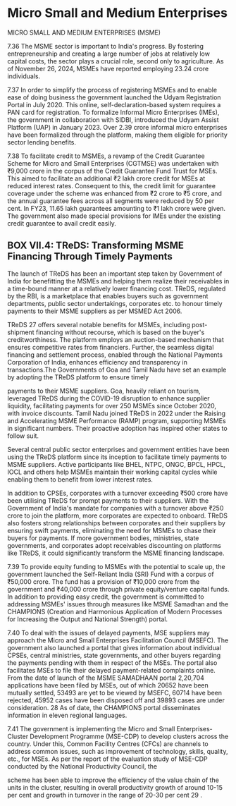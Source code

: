 # Micro Small and Medium Enterprises

MICRO SMALL AND MEDIUM ENTERPRISES (MSME)

7.36  The MSME sector is important to India's progress. By fostering entrepreneurship and creating a large number of jobs at relatively low capital costs, the sector plays a crucial role, second only to agriculture. As of November 26, 2024, MSMEs have reported employing 23.24 crore individuals.

7.37   In  order  to  simplify  the  process  of  registering  MSMEs  and  to  enable  ease  of doing business the government launched the Udyam Registration Portal in July 2020. This  online,  self-declaration-based  system  requires  a  PAN  card  for  registration.  To formalize Informal Micro Enterprises (IMEs), the government in collaboration with SIDBI, introduced the Udyam Assist Platform (UAP) in January 2023. Over 2.39 crore informal micro enterprises have been formalized through the platform, making them eligible for priority sector lending benefits.

<!-- image -->

7.38  To facilitate credit to MSMEs, a revamp of the Credit Guarantee Scheme for Micro and Small Enterprises (CGTMSE) was undertaken with ₹9,000 crore in the corpus of the Credit Guarantee Fund Trust for MSEs. This aimed to facilitate an additional ₹2 lakh crore credit for MSEs at reduced interest rates. Consequent to this, the credit limit for guarantee coverage under the scheme was enhanced from ₹2 crore to ₹5 crore, and the annual guarantee fees across all segments were reduced by 50 per cent. In FY23, 11.65  lakh  guarantees  amounting to ₹1 lakh crore were given. The government also made special provisions for IMEs under the existing credit guarantee to avail credit easily.

## BOX VII.4: TReDS: Transforming MSME Financing Through Timely Payments

The  launch  of  TReDS  has  been  an  important  step  taken  by  Government  of  India  for benefitting the MSMEs and helping them realize their receivables in a time-bound manner at  a  relatively  lower  financing  cost.  TReDS,  regulated  by  the  RBI,  is  a  marketplace  that enables buyers such as government departments, public sector undertakings, corporates etc. to honour timely payments to their MSME suppliers as per MSMED Act 2006.

TReDS 27   offers  several  notable  benefits  for  MSMEs,  including  post-shipment  financing without  recourse,  which  is  based  on  the  buyer's  creditworthiness.  The  platform  employs an auction-based mechanism that ensures competitive rates from financiers. Further, the seamless digital financing and settlement process, enabled through the National Payments Corporation of India, enhances efficiency and transparency in transactions.The Governments of Goa and Tamil Nadu have set an example by adopting the TReDS platform to ensure timely

payments to their MSME suppliers. Goa, heavily reliant on tourism, leveraged TReDS during the  COVID-19 disruption to enhance supplier liquidity, facilitating payments for over 250 MSMEs since October 2020, with invoice discounts. Tamil Nadu joined TReDS in 2022 under the Raising and Accelerating MSME Performance (RAMP) program, supporting MSMEs in significant numbers. Their proactive adoption has inspired other states to follow suit.

Several  central  public  sector  enterprises  and  government  entities  have  been  using  the TReDS platform since its inception to facilitate timely payments to MSME suppliers. Active participants like BHEL, NTPC, ONGC, BPCL, HPCL, IOCL and others help MSMEs maintain their working capital cycles while enabling them to benefit from lower interest rates.

In addition to CPSEs, corporates with a turnover exceeding ₹500 crore have been utilising TReDS for prompt payments to their suppliers. With the Government of India's mandate for companies with a turnover above ₹250 crore to join the platform, more corporates are expected to onboard. TReDS also fosters strong relationships between corporates and their suppliers by ensuring swift payments, eliminating the need for MSMEs to chase their buyers for payments. If more government bodies, ministries, state governments, and corporates adopt receivables discounting on platforms like TReDS, it could significantly transform the MSME financing landscape.

7.39  To provide equity funding to MSMEs with the potential to scale up, the government launched the Self-Reliant India (SRI) Fund with a corpus of ₹50,000 crore.  The fund has a provision of ₹10,000 crore from the government and ₹40,000 crore through private equity/venture capital funds. In addition to providing easy credit, the government is committed to addressing MSMEs' issues through measures like MSME Samadhan and the  CHAMPIONS  (Creation  and  Harmonious  Application  of  Modern  Processes  for Increasing the Output and National Strength) portal.

7.40   To  deal  with  the  issues  of  delayed  payments,  MSE  suppliers  may  approach  the Micro  and  Small  Enterprises  Facilitation  Council  (MSEFC).  The  government  also launched a portal that gives information about individual CPSEs, central ministries, state governments, and other buyers regarding the payments pending with them in respect of  the  MSEs.  The  portal  also  facilitates  MSEs  to  file  their  delayed  payment-related complaints online. From the date of launch of the MSME SAMADHAAN portal 2,20,704 applications have been filed by MSEs, out of which 20652 have been mutually settled, 53493 are yet to be viewed by MSEFC, 60714 have been rejected, 45952 cases have been disposed off and 39893 cases are under consideration. 28  As of date, the CHAMPIONS portal disseminates information in eleven regional languages.

7.41    The  government  is  implementing  the  Micro  and  Small  Enterprises-Cluster Development Programme (MSE-CDP) to develop clusters across the country. Under this, Common Facility Centres (CFCs) are channels to address common issues, such as improvement of technology, skills, quality, etc., for MSEs. As per the report of the evaluation  study  of  MSE-CDP  conducted  by  the  National  Productivity  Council,  the

scheme has been able to improve the efficiency of the value chain of the units in the cluster, resulting in overall productivity growth of around 10-15 per cent and growth in turnover in the range of 20-30 per cent 29 .

##